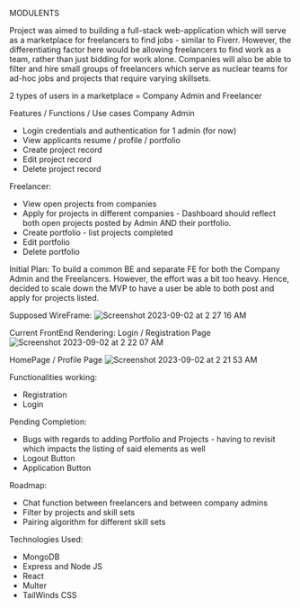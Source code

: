 MODULENTS

Project was aimed to building a full-stack web-application which will serve as a marketplace for freelancers to find jobs - similar to Fiverr. However, the differentiating factor here would be allowing freelancers to find work as a team, rather than just bidding for work alone. Companies will also be able to filter and hire small groups of freelancers which serve as nuclear teams for ad-hoc jobs and projects that require varying skillsets.

2 types of users in a marketplace = Company Admin and Freelancer

Features / Functions / Use cases
Company Admin
- Login credentials and authentication for 1 admin (for now)
- View applicants resume / profile / portfolio
- Create project record
- Edit project record
- Delete project record

Freelancer:
- View open projects from companies
- Apply for projects in different companies - Dashboard should reflect both open projects posted by Admin AND their portfolio.
- Create portfolio - list projects completed
- Edit portfolio
- Delete portfolio

Initial Plan: 
To build a common BE and separate FE for both the Company Admin and the Freelancers. However, the effort was a bit too heavy. Hence, decided to scale down the MVP to have a user be able to both post and apply for projects listed.

Supposed WireFrame:
![Screenshot 2023-09-02 at 2 27 16 AM](https://github.com/brandontjl/ga-seif-project-4/assets/126410991/9160bd1c-a5b5-4d72-adf5-37507966ac18)

Current FrontEnd Rendering:
Login / Registration Page
![Screenshot 2023-09-02 at 2 22 07 AM](https://github.com/brandontjl/ga-seif-project-4/assets/126410991/867ab8c7-6425-4ee7-b247-24cf7affefbb)

HomePage / Profile Page
![Screenshot 2023-09-02 at 2 21 53 AM](https://github.com/brandontjl/ga-seif-project-4/assets/126410991/3963a0ed-46f3-4189-980f-1d46f9047c12)

Functionalities working:
- Registration
- Login

Pending Completion:
- Bugs with regards to adding Portfolio and Projects - having to revisit which impacts the listing of said elements as well
- Logout Button
- Application Button

Roadmap:
- Chat function between freelancers and between company admins
- Filter by projects and skill sets
- Pairing algorithm for different skill sets

Technologies Used:
- MongoDB
- Express and Node JS
- React
- Multer
- TailWinds CSS


